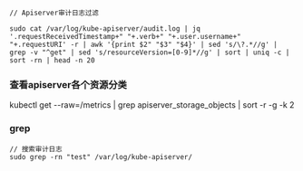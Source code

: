 ```azure
// Apiserver审计日志过滤

sudo cat /var/log/kube-apiserver/audit.log | jq '.requestReceivedTimestamp+" "+.verb+" "+.user.username+" "+.requestURI' -r | awk '{print $2" "$3" "$4}' | sed 's/\?.*//g' | grep -v "^get" | sed 's/resourceVersion=[0-9]*//g' | sort | uniq -c | sort -rn | head -n 20
```

### 查看apiserver各个资源分类
kubectl get --raw=/metrics | grep apiserver_storage_objects | sort -r -g -k 2 

### grep
```azure
// 搜索审计日志
sudo grep -rn "test" /var/log/kube-apiserver/
```